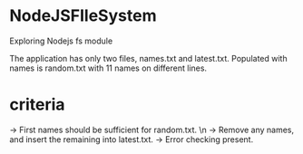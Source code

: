 # NodeJSFIleSystem
Exploring Nodejs fs module

The application has only two files, names.txt and latest.txt. Populated with names is
random.txt with 11 names on different lines. 

# criteria
-> First names should be sufficient for random.txt. \n
-> Remove any names, and insert the remaining into latest.txt.
-> Error checking present.
